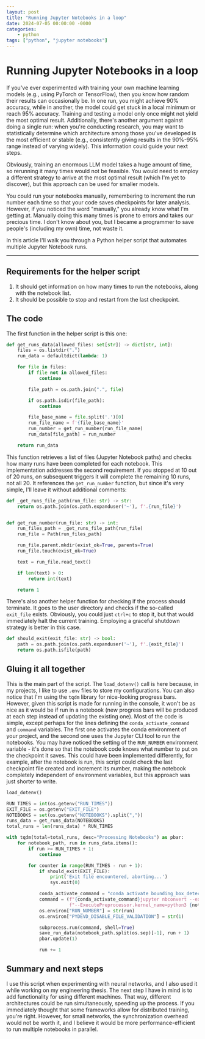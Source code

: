 ```yaml
---
layout: post
title: "Running Jupyter Notebooks in a loop"
date: 2024-07-05 00:00:00 -0000
categories: 
    - python
tags: ["python", "jupyter notebooks"]
---
```


# Running Jupyter Notebooks in a loop

If you've ever experimented with training your own machine learning models (e.g., using PyTorch or TensorFlow), then you know how random their results can occasionally be. In one run, you might achieve 90% accuracy, while in another, the model could get stuck in a local minimum or reach 95% accuracy. Training and testing a model only once might not yield the most optimal result. Additionally, there's another argument against doing a single run: when you're conducting research, you may want to statistically determine which architecture among those you've developed is the most efficient or stable (e.g., consistently giving results in the 90%-95% range instead of varying widely). This information could guide your next steps.

Obviously, training an enormous LLM model takes a huge amount of time, so rerunning it many times would not be feasible. You would need to employ a different strategy to arrive at the most optimal result (which I'm yet to discover), but this approach can be used for smaller models.

You could run your notebooks manually, remembering to increment the run number each time so that your code saves checkpoints for later analysis. However, if you noticed the word "manually," you already know what I'm getting at. Manually doing this many times is prone to errors and takes our precious time. I don't know about you, but I became a programmer to save people's (including my own) time, not waste it.

In this article I'll walk you through a Python helper script that automates multiple Jupyter Notebook runs.

---

## Requirements for the helper script

1. It should get information on how many times to run the notebooks, along with the notebook list.
2. It should be possible to stop and restart from the last checkpoint.

## The code

The first function in the helper script is this one:

```python
def get_runs_data(allowed_files: set[str]) -> dict[str, int]:
    files = os.listdir(".")
    run_data = defaultdict(lambda: 1)

    for file in files:
        if file not in allowed_files:
            continue

        file_path = os.path.join(".", file)

        if os.path.isdir(file_path):
            continue

        file_base_name = file.split('.')[0]
        run_file_name = f'{file_base_name}'
        run_number = get_run_number(run_file_name)
        run_data[file_path] = run_number

    return run_data
```

This function retrieves a list of files (Jupyter Notebook paths) and checks how many runs have been completed for each notebook. This implementation addresses the second requirement. If you stopped at 10 out of 20 runs, on subsequent triggers it will complete the remaining 10 runs, not all 20. It references the `get_run_number` function, but since it's very simple, I'll leave it without additional comments:

```python
def _get_runs_file_path(run_file: str) -> str:
    return os.path.join(os.path.expanduser('~'), f'.{run_file}')


def get_run_number(run_file: str) -> int:
    run_files_path = _get_runs_file_path(run_file)
    run_file = Path(run_files_path)

    run_file.parent.mkdir(exist_ok=True, parents=True)
    run_file.touch(exist_ok=True)

    text = run_file.read_text()

    if len(text) > 0:
        return int(text)

    return 1
```

There's also another helper function for checking if the process should terminate. It goes to the user directory and checks if the so-called `exit_file` exists. Obviously, you could just `ctrl+c` to stop it, but that would immediately halt the current training. Employing a graceful shutdown strategy is better in this case.

```python
def should_exit(exit_file: str) -> bool:
    path = os.path.join(os.path.expanduser('~'), f'.{exit_file}')
    return os.path.isfile(path)
```

## Gluing it all together

This is the main part of the script. The `load_dotenv()` call is here because, in my projects, I like to use `.env` files to store my configurations. You can also notice that I'm using the `tqdm` library for nice-looking progress bars. However, given this script is made for running in the console, it won't be as nice as it would be if run in a notebook (new progress bars will be produced at each step instead of updating the existing one). Most of the code is simple, except perhaps for the lines defining the `conda_activate_command` and `command` variables. The first one activates the conda environment of your project, and the second one uses the Jupyter CLI tool to run the notebooks. You may have noticed the setting of the `RUN_NUMBER` environment variable - it's done so that the notebook code knows what number to put on the checkpoint it saves. This could have been implemented differently, for example, after the notebook is run, this script could check the last checkpoint file created and increment its number, making the notebook completely independent of environment variables, but this approach was just shorter to write.

```python
load_dotenv()

RUN_TIMES = int(os.getenv("RUN_TIMES"))
EXIT_FILE = os.getenv("EXIT_FILE")
NOTEBOOKS = set(os.getenv("NOTEBOOKS").split(","))
runs_data = get_runs_data(NOTEBOOKS)
total_runs = len(runs_data) * RUN_TIMES

with tqdm(total=total_runs, desc="Processing Notebooks") as pbar:
    for notebook_path, run in runs_data.items():
        if run >= RUN_TIMES + 1:
            continue

        for counter in range(RUN_TIMES - run + 1):
            if should_exit(EXIT_FILE):
                print('Exit file encountered, aborting...')
                sys.exit(0)

            conda_activate_command = "conda activate bounding_box_detection_ham10000_torch && "
            command = (f"{conda_activate_command}jupyter nbconvert --execute --to notebook --inplace "
                       f"--ExecutePreprocessor.kernel_name=python3 {notebook_path}")
            os.environ["RUN_NUMBER"] = str(run)
            os.environ["PYDEVD_DISABLE_FILE_VALIDATION"] = str(1)

            subprocess.run(command, shell=True)
            save_run_data(notebook_path.split(os.sep)[-1], run + 1)
            pbar.update(1)

            run += 1
```

## Summary and next steps

I use this script when experimenting with neural networks, and I also used it while working on my engineering thesis. The next step I have in mind is to add functionality for using different machines. That way, different architectures could be run simultaneously, speeding up the process. If you immediately thought that some frameworks allow for distributed training, you're right. However, for small networks, the synchronization overhead would not be worth it, and I believe it would be more performance-efficient to run multiple notebooks in parallel.
